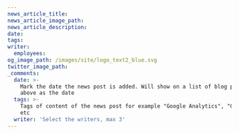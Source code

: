 ```yaml
---
news_article_title:
news_article_image_path:
news_article_description:
date:
tags:
writer:
  employees:
og_image_path: /images/site/logo_text2_blue.svg
twitter_image_path:
_comments:
  date: >-
    Mark the date the news post is added. Will show on a list of blog posts
    above as the date
  tags: >-
    Tags of content of the news post for example "Google Analytics", "GitHub"
    etc
  writer: 'Select the writers, max 3'
---
```


